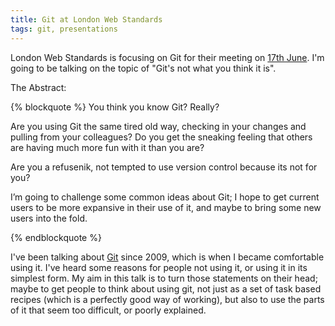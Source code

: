 ```yaml
---
title: Git at London Web Standards
tags: git, presentations
---
```


London Web Standards is focusing on Git for their meeting on
[17th June](http://londonwebstandards.org/2013/05/lws-june-2013-gitdiet/). I'm
going to be talking on the topic of "Git's not what you think it is".

<!-- more -->

The Abstract:

{% blockquote %}
You think you know Git? Really?

Are you using Git the same tired old way, checking in your changes and pulling
from your colleagues? Do you get the sneaking feeling that others are having
much more fun with it than you are?

Are you a refusenik, not tempted to use version control because its not for you?

I’m going to challenge some common ideas about Git; I hope to get current users
to be more expansive in their use of it, and maybe to bring some new users into
the fold.

{% endblockquote %}

I've been talking about [Git](https://alpha.app.net/abizern) since 2009, which
is when I became comfortable using it. I've heard some reasons for people not
using it, or using it in its simplest form. My aim in this talk is to turn those
statements on their head; maybe to get people to think about using git, not just
as a set of task based recipes (which is a perfectly good way of working), but
also to use the parts of it that seem too difficult, or poorly explained.
